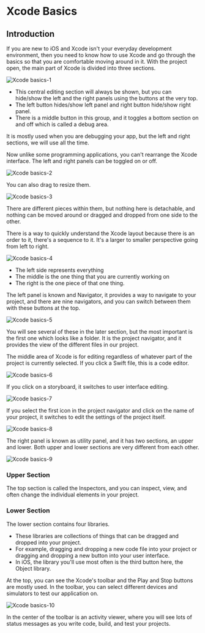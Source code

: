 # Xcode Basics

## Introduction

If you are new to iOS and Xcode isn't your everyday development environment, then you need to know how to use Xcode and go through the basics so that you are comfortable moving around in it. With the project open, the main part of Xcode is divided into three sections.

<img src="https://raw.githubusercontent.com/zzzprojects/iOS-Tutorial/master/docs/images/xcode-basics1.png" alt="Xcode basics-1">

- This central editing section will always be shown, but you can hide/show the left and the right panels using the buttons at the very top. 
- The left button hides/show left panel and right button hide/show right panel. 
- There is a middle button in this group, and it toggles a bottom section on and off which is called a debug area. 

It is mostly used when you are debugging your app, but the left and right sections, we will use all the time.

Now unlike some programming applications, you can't rearrange the Xcode interface. The left and right panels can be toggled on or off. 

<img src="https://raw.githubusercontent.com/zzzprojects/iOS-Tutorial/master/docs/images/xcode-basics2.png" alt="Xcode basics-2">
 
You can also drag to resize them.

<img src="https://raw.githubusercontent.com/zzzprojects/iOS-Tutorial/master/docs/images/xcode-basics3.png" alt="Xcode basics-3">
 
There are different pieces within them, but nothing here is detachable, and nothing can be moved around or dragged and dropped from one side to the other. 

There is a way to quickly understand the Xcode layout because there is an order to it, there's a sequence to it. It's a larger to smaller perspective going from left to right. 

<img src="https://raw.githubusercontent.com/zzzprojects/iOS-Tutorial/master/docs/images/xcode-basics4.png" alt="Xcode basics-4">

 - The left side represents everything
 - The middle is the one thing that you are currently working on
 - The right is the one piece of that one thing.

The left panel is known and Navigator, it provides a way to navigate to your project, and there are nine navigators, and you can switch between them with these buttons at the top.

<img src="https://raw.githubusercontent.com/zzzprojects/iOS-Tutorial/master/docs/images/xcode-basics5.png" alt="Xcode basics-5">

You will see several of these in the later section, but the most important is the first one which looks like a folder. It is the project navigator, and it provides the view of the different files in our project. 

The middle area of Xcode is for editing regardless of whatever part of the project is currently selected. If you click a Swift file, this is a code editor. 

<img src="https://raw.githubusercontent.com/zzzprojects/iOS-Tutorial/master/docs/images/xcode-basics6.png" alt="Xcode basics-6">
 
If you click on a storyboard, it switches to user interface editing. 

<img src="https://raw.githubusercontent.com/zzzprojects/iOS-Tutorial/master/docs/images/xcode-basics7.png" alt="Xcode basics-7">

If you select the first icon in the project navigator and click on the name of your project, it switches to edit the settings of the project itself.

<img src="https://raw.githubusercontent.com/zzzprojects/iOS-Tutorial/master/docs/images/xcode-basics8.png" alt="Xcode basics-8">
 
The right panel is known as utility panel, and it has two sections, an upper and lower. Both upper and lower sections are very different from each other.

<img src="https://raw.githubusercontent.com/zzzprojects/iOS-Tutorial/master/docs/images/xcode-basics9.png" alt="Xcode basics-9">

### Upper Section

The top section is called the Inspectors, and you can inspect, view, and often change the individual elements in your project.

### Lower Section

The lower section contains four libraries. 

 - These libraries are collections of things that can be dragged and dropped into your project. 
 - For example, dragging and dropping a new code file into your project or dragging and dropping a new button into your user interface.
 - In iOS, the library you'll use most often is the third button here, the Object library. 

At the top, you can see the Xcode's toolbar and the Play and Stop buttons are mostly used. In the toolbar, you can select different devices and simulators to test our application on.

<img src="https://raw.githubusercontent.com/zzzprojects/iOS-Tutorial/master/docs/images/xcode-basics10.png" alt="Xcode basics-10">
 
In the center of the toolbar is an activity viewer, where you will see lots of status messages as you write code, build, and test your projects. 

